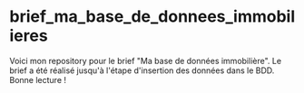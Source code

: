 # brief_ma_base_de_donnees_immobilieres

Voici mon repository pour le brief "Ma base de données immobilière". Le brief a été réalisé jusqu'à l'étape d'insertion des données dans le BDD.
Bonne lecture !
